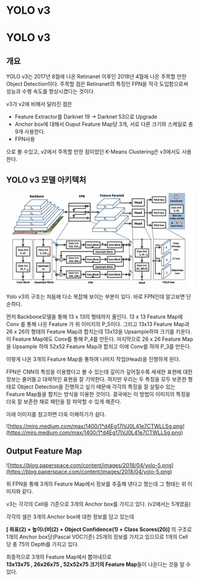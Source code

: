 # YOLO v3

# YOLO v3

## 개요

YOLO v3는 2017년 8월에 나온 Retinanet 이후인 2018년 4월에 나온 주목할 만한 Object Detection이다. 
주목할 점은 Retinanet의 특징인 FPN을 적극 도입함으로써 성능과 수행 속도를 향상시켰다는 것이다. 

v3가 v2에 비해서 달라진 점은 

- Feature Extractor를 Darknet 19 → Darknet 53으로 Upgrade
- Anchor box에 대해서 Ouput Feature Map당 3개, 서로 다른 크기와 스케일로 총 9개 사용한다.
- FPN사용

으로 볼 수있고, v2에서 주목할 만한 점이었던 K-Means Clustering은 v3에서도 사용한다. 

## YOLO v3 모델 아키텍처

![Screenshot from 2022-05-21 00-12-43.png](YOLO%20v3%2027f2d2a7f457495e84dc968be38cfcac/Screenshot_from_2022-05-21_00-12-43.png)

Yolo v3의 구조는 처음에 다소 복잡해 보이는 부분이 있다. 바로 FPN인데 알고보면 단순하다. 

먼저 Backbone모델을 통해 13 x 13의 형태까지 줄인다. 
13 x 13 Feature Map에 Conv 를 통해 나온 Feature 가 위 이미지의 P_5이다. 
그리고 13x13 Feature Map과 26 x 26의 형태의 Feature Map과 합치는데 13x13을 Upsample하여 크기를 키운다. 
이 Feature Map에도 Conv를 통해 P_4를 만든다. 
마지막으로 26 x 26 Feature Map을 Upsample 하여 52x52 Feature Map과 합치고 이에 Conv를 하여 P_3를 만든다. 

이렇게 나온 3개의 Feature Map을 통하여 나머지 작업(Head)을 진행하게 된다. 

FPN은 CNN의 특성을 이용했다고 볼 수 있는데
깊이가 깊어질수록 세세한 표현에 대한 정보는 줄어들고 대략적인 표현을 잘 기억한다. 
하지만 우리는 두 특징을 모두 보존한 형태로 Object Detection을 진행하고 싶기 때문에 각각의 특징을 잘 살릴수 있는 Feature Map들을 합치는 방식을 이용한 것이다. 
결국에는 이 방법이 이미지의 특징을 더욱 잘 보존한 채로 패턴을 잘 파악할 수 있게 해준다. 

아래 이미지를 참고하면 더욱 이해하기가 쉽다. 

![https://miro.medium.com/max/1400/1*d4Eg17IVJ0L41e7CTWLLSg.png](https://miro.medium.com/max/1400/1*d4Eg17IVJ0L41e7CTWLLSg.png)

## Output Feature Map

![https://blog.paperspace.com/content/images/2018/04/yolo-5.png](https://blog.paperspace.com/content/images/2018/04/yolo-5.png)

위 FPN을 통해 3개의 Feature Map에서 정보를 추출해 낸다고 했는데 그 형태는 위 이미지와 같다. 

v3는 각각의 Cell을 기준으로 3개의 Anchor box를 가지고 있다. (v2에서는 5개였음)

각각의 셀은 3개의 Anchor box에 대한 정보를 담고 있는데 

**[ 좌표(2) + 높이너비(2) + Object Confidence(1) + Class Scores(20)]**
의 구조로 1개의 Anchor box당(Pascal VOC기준) 25개의 정보를 가지고 있으므로 
1개의 Cell 당 총 75의 Depth를 가지고 있다.

최종적으로 3개의 Feature Map에서 뽑아내므로  
**13x13x75 , 26x26x75 , 52x52x75 크기의 Feature Map**들이 나온다는 것을 알 수 있다.